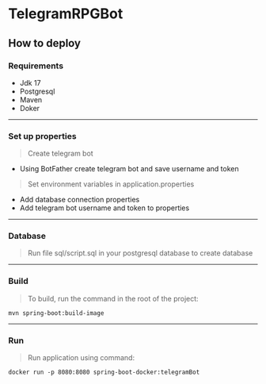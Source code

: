 # TelegramRPGBot

## How to deploy

### Requirements

- Jdk 17
- Postgresql
- Maven
- Doker
____
### Set up properties

>Create telegram bot

- Using BotFather create telegram bot and save username and token

>Set environment variables in application.properties

- Add database connection properties
- Add telegram bot username and token to properties
____
### Database

>Run file sql/script.sql in your postgresql database to create database
____
### Build

>To build, run the command in the root of the project:
```
mvn spring-boot:build-image
```
____
### Run

>Run application using command:
```
docker run -p 8080:8080 spring-boot-docker:telegramBot
```
 
